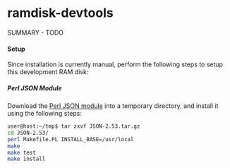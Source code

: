 ramdisk-devtools
================

SUMMARY - TODO


#### Setup

Since installation is currently manual, perform the following steps to setup this development RAM disk:

##### Perl JSON Module
Download the [Perl JSON module](http://search.cpan.org/~makamaka/JSON-2.53/lib/JSON.pm) into a temporary directory, and install it using the following steps:

```bash
user@host:~/tmp$ tar zxvf JSON-2.53.tar.gz
cd JSON-2.53/
perl Makefile.PL INSTALL_BASE=/usr/local
make
make test
make install
```
